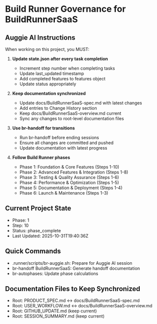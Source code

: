 # Build Runner Governance for BuildRunnerSaaS

## Auggie AI Instructions

When working on this project, you MUST:

1. **Update state.json after every task completion**
   - Increment step number when completing tasks
   - Update last_updated timestamp
   - Add completed features to features object
   - Update status appropriately

2. **Keep documentation synchronized**
   - Update docs/BuildRunnerSaaS-spec.md with latest changes
   - Add entries to Change History section
   - Keep docs/BuildRunnerSaaS-overview.md current
   - Sync any changes to root-level documentation files

3. **Use br-handoff for transitions**
   - Run br-handoff before ending sessions
   - Ensure all changes are committed and pushed
   - Update documentation with latest progress

4. **Follow Build Runner phases**
   - Phase 1: Foundation & Core Features (Steps 1-10)
   - Phase 2: Advanced Features & Integration (Steps 1-8)
   - Phase 3: Testing & Quality Assurance (Steps 1-6)
   - Phase 4: Performance & Optimization (Steps 1-5)
   - Phase 5: Documentation & Deployment (Steps 1-4)
   - Phase 6: Launch & Maintenance (Steps 1-3)

## Current Project State
- Phase: 1
- Step: 10
- Status: phase_complete
- Last Updated: 2025-10-31T19:40:36Z

## Quick Commands
- .runner/scripts/br-auggie.sh: Prepare for Auggie AI session
- br-handoff BuildRunnerSaaS: Generate handoff documentation
- br-autophases: Update phase calculations

## Documentation Files to Keep Synchronized
- Root: PRODUCT_SPEC.md ↔ docs/BuildRunnerSaaS-spec.md
- Root: USER_WORKFLOW.md ↔ docs/BuildRunnerSaaS-overview.md
- Root: GITHUB_UPDATE.md (keep current)
- Root: SESSION_SUMMARY.md (keep current)
